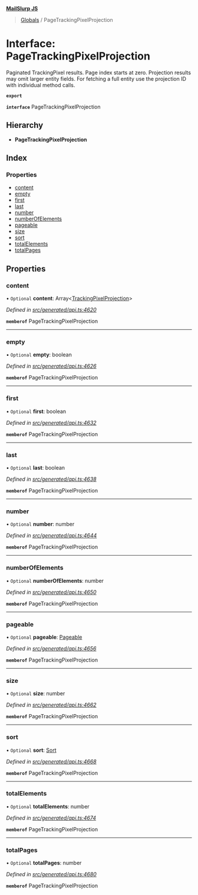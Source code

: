 **[MailSlurp JS](../README.md)**

> [Globals](../README.md) / PageTrackingPixelProjection

# Interface: PageTrackingPixelProjection

Paginated TrackingPixel results. Page index starts at zero. Projection results may omit larger entity fields. For fetching a full entity use the projection ID with individual method calls.

**`export`** 

**`interface`** PageTrackingPixelProjection

## Hierarchy

* **PageTrackingPixelProjection**

## Index

### Properties

* [content](pagetrackingpixelprojection.md#content)
* [empty](pagetrackingpixelprojection.md#empty)
* [first](pagetrackingpixelprojection.md#first)
* [last](pagetrackingpixelprojection.md#last)
* [number](pagetrackingpixelprojection.md#number)
* [numberOfElements](pagetrackingpixelprojection.md#numberofelements)
* [pageable](pagetrackingpixelprojection.md#pageable)
* [size](pagetrackingpixelprojection.md#size)
* [sort](pagetrackingpixelprojection.md#sort)
* [totalElements](pagetrackingpixelprojection.md#totalelements)
* [totalPages](pagetrackingpixelprojection.md#totalpages)

## Properties

### content

• `Optional` **content**: Array\<[TrackingPixelProjection](trackingpixelprojection.md)>

*Defined in [src/generated/api.ts:4620](https://github.com/mailslurp/mailslurp-client/blob/98c6efc/src/generated/api.ts#L4620)*

**`memberof`** PageTrackingPixelProjection

___

### empty

• `Optional` **empty**: boolean

*Defined in [src/generated/api.ts:4626](https://github.com/mailslurp/mailslurp-client/blob/98c6efc/src/generated/api.ts#L4626)*

**`memberof`** PageTrackingPixelProjection

___

### first

• `Optional` **first**: boolean

*Defined in [src/generated/api.ts:4632](https://github.com/mailslurp/mailslurp-client/blob/98c6efc/src/generated/api.ts#L4632)*

**`memberof`** PageTrackingPixelProjection

___

### last

• `Optional` **last**: boolean

*Defined in [src/generated/api.ts:4638](https://github.com/mailslurp/mailslurp-client/blob/98c6efc/src/generated/api.ts#L4638)*

**`memberof`** PageTrackingPixelProjection

___

### number

• `Optional` **number**: number

*Defined in [src/generated/api.ts:4644](https://github.com/mailslurp/mailslurp-client/blob/98c6efc/src/generated/api.ts#L4644)*

**`memberof`** PageTrackingPixelProjection

___

### numberOfElements

• `Optional` **numberOfElements**: number

*Defined in [src/generated/api.ts:4650](https://github.com/mailslurp/mailslurp-client/blob/98c6efc/src/generated/api.ts#L4650)*

**`memberof`** PageTrackingPixelProjection

___

### pageable

• `Optional` **pageable**: [Pageable](pageable.md)

*Defined in [src/generated/api.ts:4656](https://github.com/mailslurp/mailslurp-client/blob/98c6efc/src/generated/api.ts#L4656)*

**`memberof`** PageTrackingPixelProjection

___

### size

• `Optional` **size**: number

*Defined in [src/generated/api.ts:4662](https://github.com/mailslurp/mailslurp-client/blob/98c6efc/src/generated/api.ts#L4662)*

**`memberof`** PageTrackingPixelProjection

___

### sort

• `Optional` **sort**: [Sort](sort.md)

*Defined in [src/generated/api.ts:4668](https://github.com/mailslurp/mailslurp-client/blob/98c6efc/src/generated/api.ts#L4668)*

**`memberof`** PageTrackingPixelProjection

___

### totalElements

• `Optional` **totalElements**: number

*Defined in [src/generated/api.ts:4674](https://github.com/mailslurp/mailslurp-client/blob/98c6efc/src/generated/api.ts#L4674)*

**`memberof`** PageTrackingPixelProjection

___

### totalPages

• `Optional` **totalPages**: number

*Defined in [src/generated/api.ts:4680](https://github.com/mailslurp/mailslurp-client/blob/98c6efc/src/generated/api.ts#L4680)*

**`memberof`** PageTrackingPixelProjection
